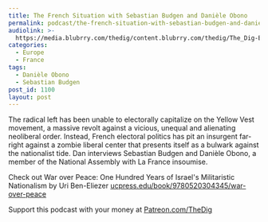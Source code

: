 ```yaml
---
title: The French Situation with Sebastian Budgen and Danièle Obono
permalink: podcast/the-french-situation-with-sebastian-budgen-and-daniele-obono/
audiolink: >-
  https://media.blubrry.com/thedig/content.blubrry.com/thedig/The_Dig-EP_203-France.mp3
categories:
  - Europe
  - France
tags:
  - Danièle Obono
  - Sebastian Budgen
post_id: 1100
layout: post
---
```


The radical left has been unable to electorally capitalize on the Yellow Vest movement, a massive revolt against a vicious, unequal and alienating neoliberal order. Instead, French electoral politics has pit an insurgent far-right against a zombie liberal center that presents itself as a bulwark against the nationalist tide. Dan interviews Sebastian Budgen and Danièle Obono, a member of the National Assembly with La France insoumise.

Check out War over Peace: One Hundred Years of Israel's Militaristic Nationalism by Uri Ben-Eliezer
[ucpress.edu/book/9780520304345/war-over-peace](https://ucpress.edu/book/9780520304345/war-over-peace)

Support this podcast with your money at
[Patreon.com/TheDig](https://patreon.com/TheDig)
